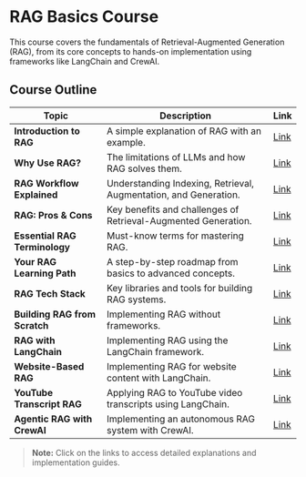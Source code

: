

# RAG Basics Course  

This course covers the fundamentals of Retrieval-Augmented Generation (RAG), from its core concepts to hands-on implementation using frameworks like LangChain and CrewAI.  

## Course Outline  

| Topic                      | Description | Link |
|----------------------------|------------|------|
| **Introduction to RAG**     | A simple explanation of RAG with an example. | [Link](https://github.com/Charikshith/RAG_techniques/blob/main/Theory/Introduction%20to%20RAG.md) |
| **Why Use RAG?**           | The limitations of LLMs and how RAG solves them. | [Link](https://github.com/Charikshith/RAG_techniques/blob/main/Theory/Why%20Use%20RAG%3F.md) |
| **RAG Workflow Explained** | Understanding Indexing, Retrieval, Augmentation, and Generation. | [Link](#) |
| **RAG: Pros & Cons**       | Key benefits and challenges of Retrieval-Augmented Generation. | [Link](#) |
| **Essential RAG Terminology** | Must-know terms for mastering RAG. | [Link](#) |
| **Your RAG Learning Path** | A step-by-step roadmap from basics to advanced concepts. | [Link](#) |
| **RAG Tech Stack**         | Key libraries and tools for building RAG systems. | [Link](#) |
| **Building RAG from Scratch** | Implementing RAG without frameworks. | [Link](#) |
| **RAG with LangChain**     | Implementing RAG using the LangChain framework. | [Link](#) |
| **Website-Based RAG**      | Implementing RAG for website content with LangChain. | [Link](#) |
| **YouTube Transcript RAG** | Applying RAG to YouTube video transcripts using LangChain. | [Link](#) |
| **Agentic RAG with CrewAI** | Implementing an autonomous RAG system with CrewAI. | [Link](#) |

> **Note:** Click on the links to access detailed explanations and implementation guides.

